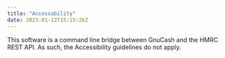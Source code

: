 ```yaml
---
title: "Accessability"
date: 2023-01-12T15:15:26Z
---
```


This software is a command line bridge between GnuCash and the HMRC REST API.
As such, the Accessibility guidelines do not apply.